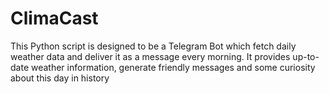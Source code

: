 # ClimaCast

This Python script is designed to be a Telegram Bot which fetch daily weather data and deliver it as a message every morning. 
It provides up-to-date weather information, generate friendly messages and some curiosity about this day in history